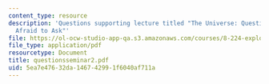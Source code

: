 ```yaml
---
content_type: resource
description: 'Questions supporting lecture titled "The Universe: Questions You Were
  Afraid to Ask"'
file: https://ol-ocw-studio-app-qa.s3.amazonaws.com/courses/8-224-exploring-black-holes-general-relativity-astrophysics-spring-2003/5ea7e47632da146742991f6040af711a_questionsseminar2.pdf
file_type: application/pdf
resourcetype: Document
title: questionsseminar2.pdf
uid: 5ea7e476-32da-1467-4299-1f6040af711a
---
```


